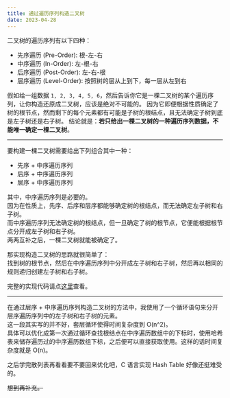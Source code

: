 ```yaml
---
title: 通过遍历序列构造二叉树
date: 2023-04-28
---
```




二叉树的遍历序列有以下四种：
- 先序遍历 (Pre-Order): 根-左-右
- 中序遍历 (In-Order): 左-根-右
- 后序遍历 (Post-Order): 左-右-根
- 层序遍历 (Level-Order): 按照树的层从上到下，每一层从左到右

假如给一组数据 `1, 2, 3, 4, 5, 6`，然后告诉你它是一棵二叉树的某个遍历序列，让你构造还原成二叉树，应该是绝对不可能的。
因为它即便根据性质确定了树的根节点，然而剩下的每个元素都有可能是子树的根结点，且无法确定子树到底是左子树还是右子树。
结论就是：**若只给出一棵二叉树的一种遍历序列数据，不能唯一确定一棵二叉树**。

---

要构建一棵二叉树需要给出下列组合其中一种：
- 先序 + 中序遍历序列
- 后序 + 中序遍历序列
- 层序 + 中序遍历序列

其中，中序遍历序列是必要的。<br>
因为在性质上，先序、后序和层序都能够确定树的根结点，而无法确定左子树和右子树。<br>
而中序遍历序列无法确定树的根结点，但一旦确定了树的根节点，它便能根据根节点分开成左子树和右子树。<br>
两两互补之后，一棵二叉树就能被确定了。

那实现构造二叉树的思路就很简单了：<br>
找到树的根节点，然后在中序遍历序列中分开成左子树和右子树，然后再以相同的规则递归创建左子树和右子树。

完整的实现代码请点[这里](https://github.com/glitchboyl/CS/blob/main/DataStructure/LinkedTree.c)查看。

----

在通过层序 + 中序遍历序列构造二叉树的方法中，我使用了一个循环语句来分开层序遍历序列中的左子树和右子树的元素。<br>
这一段其实写的并不好，套层循环使得时间复杂度到 O(n^2)。<br>
具体可以优化成第一次通过循环查找根结点在中序遍历数组中的下标时，使用哈希表来储存遍历过的中序遍历数组下标，之后便可以直接获取使用。这样的话时间复杂度就是 O(n)。

之后学完散列表再看看要不要回来优化吧，C 语言实现 Hash Table 好像还挺难受的。

~~想到再补充。~~
